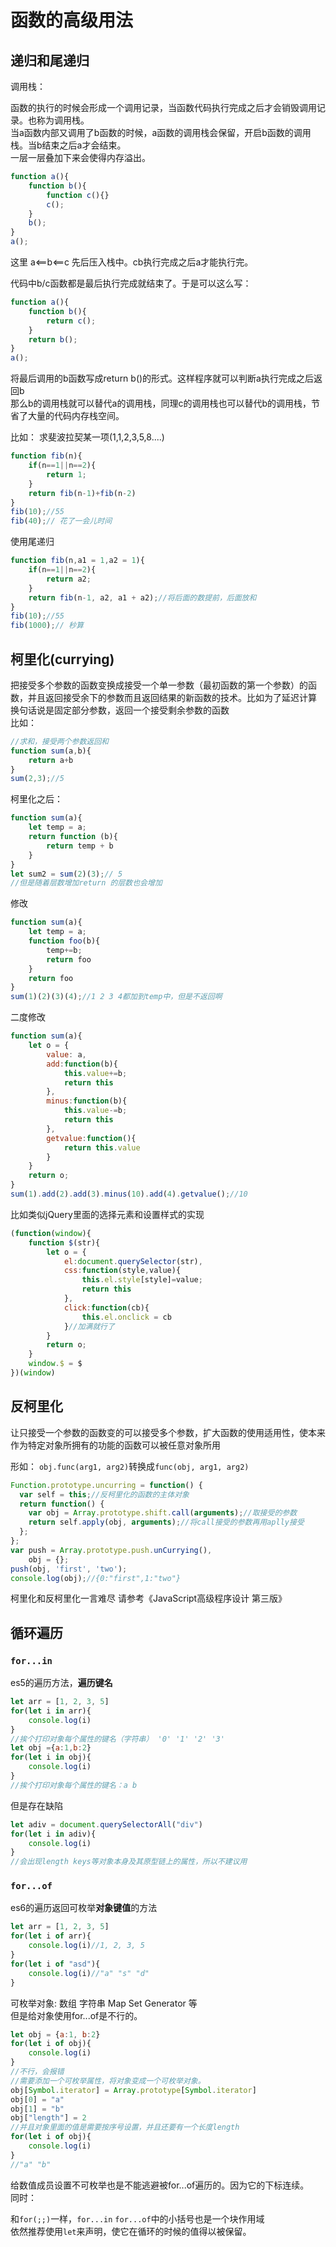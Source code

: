 # 函数的高级用法

## 递归和尾递归

调用栈：

函数的执行的时候会形成一个调用记录，当函数代码执行完成之后才会销毁调用记录。也称为调用栈。    
当a函数内部又调用了b函数的时候，a函数的调用栈会保留，开启b函数的调用栈。当b结束之后a才会结束。    
一层一层叠加下来会使得内存溢出。

```js
function a(){
    function b(){
        function c(){}
        c();
    }
    b();
}
a();
```

这里 a<==b<==c 先后压入栈中。cb执行完成之后a才能执行完。

代码中b/c函数都是最后执行完成就结束了。于是可以这么写：

```js
function a(){
    function b(){
        return c();
    }
    return b();
}
a();
```

将最后调用的b函数写成return b()的形式。这样程序就可以判断a执行完成之后返回b    
那么b的调用栈就可以替代a的调用栈，同理c的调用栈也可以替代b的调用栈，节省了大量的代码内存栈空间。

比如： 求斐波拉契某一项(1,1,2,3,5,8....)

```js
function fib(n){
    if(n==1||n==2){
        return 1;
    }
    return fib(n-1)+fib(n-2)
}
fib(10);//55
fib(40);// 花了一会儿时间
```

使用尾递归

```js
function fib(n,a1 = 1,a2 = 1){
    if(n==1||n==2){
        return a2;
    }
    return fib(n-1, a2, a1 + a2);//将后面的数提前，后面放和
}
fib(10);//55
fib(1000);// 秒算
```



## 柯里化(currying)

把接受多个参数的函数变换成接受一个单一参数（最初函数的第一个参数）的函数，并且返回接受余下的参数而且返回结果的新函数的技术。比如为了延迟计算    
换句话说是固定部分参数，返回一个接受剩余参数的函数    
比如： 

```js
//求和，接受两个参数返回和
function sum(a,b){
    return a+b
}
sum(2,3);//5
```

柯里化之后：

```js
function sum(a){
    let temp = a;
    return function (b){
        return temp + b
    }
}
let sum2 = sum(2)(3);// 5
//但是随着层数增加return 的层数也会增加
```

修改

```js
function sum(a){
    let temp = a;
    function foo(b){
        temp+=b;
        return foo
    }
    return foo
}
sum(1)(2)(3)(4);//1 2 3 4都加到temp中，但是不返回啊
```

二度修改

```js
function sum(a){
    let o = {
        value: a,
        add:function(b){
        	this.value+=b;
      		return this
    	},
        minus:function(b){
            this.value-=b;
            return this
        },
        getvalue:function(){
            return this.value
        }
    }
    return o;
}
sum(1).add(2).add(3).minus(10).add(4).getvalue();//10
```

比如类似jQuery里面的选择元素和设置样式的实现

```js
(function(window){
    function $(str){
        let o = {
            el:document.querySelector(str),
            css:function(style,value){
                this.el.style[style]=value;
                return this
            },
            click:function(cb){
                this.el.onclick = cb
            }//加满就行了
        }
        return o;
    }
    window.$ = $
})(window)
```



## 反柯里化

让只接受一个参数的函数变的可以接受多个参数，扩大函数的使用适用性，使本来作为特定对象所拥有的功能的函数可以被任意对象所用

形如： `obj.func(arg1, arg2)`转换成`func(obj, arg1, arg2)`

```js
Function.prototype.uncurring = function() {
  var self = this;//反柯里化的函数的主体对象
  return function() {
    var obj = Array.prototype.shift.call(arguments);//取接受的参数
    return self.apply(obj, arguments);//将call接受的参数再用aplly接受
  };
};
var push = Array.prototype.push.unCurrying(),
	obj = {};
push(obj, 'first', 'two');
console.log(obj);//{0:"first",1:"two"}
```

柯里化和反柯里化一言难尽 请参考《JavaScript高级程序设计 第三版》



## 循环遍历

### `for...in`

es5的遍历方法，**遍历键名**

```js
let arr = [1, 2, 3, 5]
for(let i in arr){
    console.log(i)
}
//挨个打印对象每个属性的键名（字符串） '0' '1' '2' '3'
let obj ={a:1,b:2}
for(let i in obj){
    console.log(i)
}
//挨个打印对象每个属性的键名：a b

```

但是存在缺陷

```js
let adiv = document.querySelectorAll("div")
for(let i in adiv){
    console.log(i)
}
//会出现length keys等对象本身及其原型链上的属性，所以不建议用
```



### `for...of`

es6的遍历返回可枚举**对象键值**的方法

```js
let arr = [1, 2, 3, 5]
for(let i of arr){
    console.log(i)//1, 2, 3, 5
}
for(let i of "asd"){
    console.log(i)//"a" "s" "d"
}
```

可枚举对象: 数组 字符串 Map Set  Generator 等    
但是给对象使用for...of是不行的。

```js
let obj = {a:1, b:2}
for(let i of obj){
    console.log(i)
}
//不行，会报错
//需要添加一个可枚举属性，将对象变成一个可枚举对象。
obj[Symbol.iterator] = Array.prototype[Symbol.iterator]
obj[0] = "a"
obj[1] = "b"
obj["length"] = 2
//并且对象里面的值是需要按序号设置，并且还要有一个长度length
for(let i of obj){
    console.log(i)
}
//"a" "b"
```

给数值成员设置不可枚举也是不能逃避被for...of遍历的。因为它的下标连续。     
同时：

和`for(;;)`一样，`for...in` `for...of`中的小括号也是一个块作用域    
依然推荐使用`let`来声明，使它在循环的时候的值得以被保留。